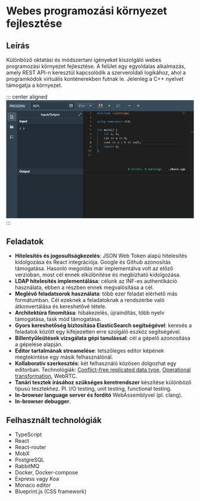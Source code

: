 # Webes programozási környezet fejlesztése

## Leírás

Különböző oktatási és módszertani igényeket kiszolgáló webes programozási környezet fejlesztése. A felület egy egyoldalas alkalmazás, amely REST API-n keresztül kapcsolódik a szerveroldali logikához, ahol a programkódok virtuális konténerekben futnak le. Jelenleg a C++ nyelvet támogatja a környezet.

::: center aligned
![Képernyőkép a környezetről](assets/images/progenv.png)
:::

## Feladatok

- **Hitelesítés és jogosultságkezelés**: JSON Web Token alapú hitelesítés kidolgozása és React integrációja. Google és Github azonosítás támogatása. Hasonló megoldás már implementálva volt az előző verzióban, most cél ennek elkülönítése és megbízható kidolgozása.
- **LDAP hitelesítés implementálása**: célunk az INF-es authentikáció használata, ebben a részben ennek megvalósítása a cél.
- **Meglévő feladatsorok használata**: több ezer feladat elérhető más formátumban. Cél ezeknek a feladatoknak a rendszerbe való átkonvertálása és kereshetővé tétele.
- **Architektúra finomítása**: hibakezelés, újraindítás, több nyelv támogatása, task mód támogatása.
- **Gyors kereshetőség biztosítása ElasticSearch segítségével**: keresés a feladatok között egy kifejezetten erre szolgáló eszköz segítségével.
- **Billentyűleütések vizsgálata gépi tanulással**: cél a gépelő azonosítása a gépelése alapján.
- **Editor tartalmának streamelése**: tetszőleges editor képének megtekintése egy másik felhasználónál.
- **Kollaboratív szerkesztés**: két felhasználó közösen dolgozhat egy editorban. Technológiák: [Conflict-free replicated data type](https://en.wikipedia.org/wiki/Conflict-free_replicated_data_type), [Operational transformation](https://hackernoon.com/operational-transformation-the-real-time-collaborative-editing-algorithm-bf8756683f66), WebRTC.
- **Tanári tesztek írásához szükséges keretrendszer** készítése különböző típusú tesztekhez. Pl. I/O testing, unit testing, functional testing.
- **In-browser language server és fordító** WebAssemblyvel (pl. clang).
- **In-browser debugger**.


## Felhasznált technológiák

* TypeScript
* React
* React-router
* MobX
* PostgreSQL
* RabbitMQ
* Docker, Docker-compose
* Express vagy Koa
* Monaco editor
* Blueprint.js (CSS framework)